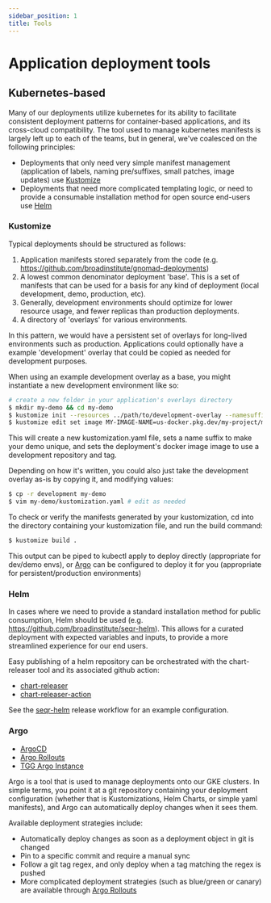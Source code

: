 ```yaml
---
sidebar_position: 1
title: Tools
---
```


# Application deployment tools

## Kubernetes-based

Many of our deployments utilize kubernetes for its ability to facilitate consistent deployment patterns for container-based applications, and its cross-cloud compatibility. The tool used to manage kubernetes manifests is largely left up to each of the teams, but in general, we've coalesced on the following principles:

- Deployments that only need very simple manifest management (application of labels, naming pre/suffixes, small patches, image updates) use [Kustomize](https://kustomize.io)
- Deployments that need more complicated templating logic, or need to provide a consumable installation method for open source end-users use [Helm](https://helm.sh)

### Kustomize

Typical deployments should be structured as follows:

1. Application manifests stored separately from the code (e.g. https://github.com/broadinstitute/gnomad-deployments)
2. A lowest common denominator deployment 'base'. This is a set of manifests that can be used for a basis for any kind of deployment (local development, demo, production, etc).
  1. Generally, development environments should optimize for lower resource usage, and fewer replicas than production deployments.
3. A directory of 'overlays' for various environments.

In this pattern, we would have a persistent set of overlays for long-lived environments such as production. Applications could optionally have a example 'development' overlay that could be copied as needed for development purposes.

When using an example development overlay as a base, you might instantiate a new development environment like so:

```bash
# create a new folder in your application's overlays directory
$ mkdir my-demo && cd my-demo
$ kustomize init --resources ../path/to/development-overlay --namesuffix "my-demo"
$ kustomize edit set image MY-IMAGE-NAME=us-docker.pkg.dev/my-project/my-repo/my-dev-image:a259229-my-tag
```

This will create a new kustomization.yaml file, sets a name suffix to make your demo unique, and sets the deployment's docker image image to use a development repository and tag.

Depending on how it's written, you could also just take the development overlay as-is by copying it, and modifying values:

```bash
$ cp -r development my-demo
$ vim my-demo/kustomization.yaml # edit as needed
```

To check or verify the manifests generated by your kustomization, cd into the directory containing your kustomization file, and run the build command:

```bash
$ kustomize build .
```

This output can be piped to kubectl apply to deploy directly (appropriate for dev/demo envs), or [Argo](#argo) can be configured to deploy it for you (appropriate for persistent/production environments)

### Helm

In cases where we need to provide a standard installation method for public consumption, Helm should be used (e.g. https://github.com/broadinstitute/seqr-helm). This allows for a curated deployment with expected variables and inputs, to provide a more streamlined experience for our end users.

Easy publishing of a helm repository can be orchestrated with the chart-releaser tool and its associated github action:

- [chart-releaser](https://github.com/helm/chart-releaser)
- [chart-releaser-action](https://github.com/helm/chart-releaser-action)

See the [seqr-helm](https://github.com/broadinstitute/seqr-helm/blob/adfbac8db4939d42db2d2a02842029e11da165d4/.github/workflows/release_chart.yaml) release workflow for an example configuration.

### Argo

- [ArgoCD](https://argoproj.github.io/cd/)
- [Argo Rollouts](https://argoproj.github.io/rollouts/)
- [TGG Argo Instance](https://argocd.sre.the-tgg.dev/)

Argo is a tool that is used to manage deployments onto our GKE clusters. In simple terms, you point it at a git repository containing your deployment configuration (whether that is Kustomizations, Helm Charts, or simple yaml manifests), and Argo can automatically deploy changes when it sees them.

Available deployment strategies include:
- Automatically deploy changes as soon as a deployment object in git is changed
- Pin to a specific commit and require a manual sync
- Follow a git tag regex, and only deploy when a tag matching the regex is pushed
- More complicated deployment strategies (such as blue/green or canary) are available through [Argo Rollouts](https://argoproj.github.io/rollouts/)
